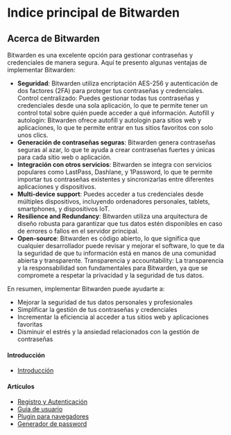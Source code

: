 # Indice principal de Bitwarden

## Acerca de Bitwarden

Bitwarden es una excelente opción para gestionar contraseñas y credenciales de manera segura. Aquí te presento algunas ventajas de implementar Bitwarden:

- **Seguridad**: Bitwarden utiliza encriptación AES-256 y autenticación de dos factores (2FA) para proteger tus contraseñas y credenciales.
Control centralizado: Puedes gestionar todas tus contraseñas y credenciales desde una sola aplicación, lo que te permite tener un control total sobre quién puede acceder a qué información.
Autofill y autologin: Bitwarden ofrece autofill y autologin para sitios web y aplicaciones, lo que te permite entrar en tus sitios favoritos con solo unos clics.
- **Generación de contraseñas seguras**: Bitwarden genera contraseñas seguras al azar, lo que te ayuda a crear contraseñas fuertes y únicas para cada sitio web o aplicación.
- **Integración con otros servicios**: Bitwarden se integra con servicios populares como LastPass, Dashlane, y 1Password, lo que te permite importar tus contraseñas existentes y sincronizarlas entre diferentes aplicaciones y dispositivos.
- **Multi-device support**: Puedes acceder a tus credenciales desde múltiples dispositivos, incluyendo ordenadores personales, tablets, smartphones, y dispositivos IoT.
- **Resilience and Redundancy**: Bitwarden utiliza una arquitectura de diseño robusta para garantizar que tus datos estén disponibles en caso de errores o fallos en el servidor principal.
- **Open-source**: Bitwarden es código abierto, lo que significa que cualquier desarrollador puede revisar y mejorar el software, lo que te da la seguridad de que tu información está en manos de una comunidad abierta y transparente.
Transparencia y accountability: La transparencia y la responsabilidad son fundamentales para Bitwarden, ya que se compromete a respetar la privacidad y la seguridad de tus datos.

En resumen, implementar Bitwarden puede ayudarte a:

- Mejorar la seguridad de tus datos personales y profesionales
- Simplificar la gestión de tus contraseñas y credenciales
- Incrementar la eficiencia al acceder a tus sitios web y aplicaciones favoritas
- Disminuir el estrés y la ansiedad relacionados con la gestión de contraseñas
 

#### Introducción

- [Introducción](introduction.md)

#### Artículos

- [Registro y Autenticación](register-and-login.md)
- [Guía de usuario](user-guide.md)
- [Plugin para navegadores](extension-web-plugin.md)
- [Generador de password](password-generator.md)
